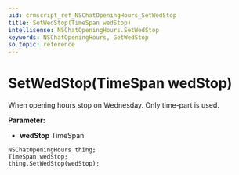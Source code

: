 ```yaml
---
uid: crmscript_ref_NSChatOpeningHours_SetWedStop
title: SetWedStop(TimeSpan wedStop)
intellisense: NSChatOpeningHours.SetWedStop
keywords: NSChatOpeningHours, GetWedStop
so.topic: reference
---
```


# SetWedStop(TimeSpan wedStop)

When opening hours stop on Wednesday. Only time-part is used.

**Parameter:** 
 - **wedStop** TimeSpan

```crmscript
NSChatOpeningHours thing;
TimeSpan wedStop;
thing.SetWedStop(wedStop);
```

